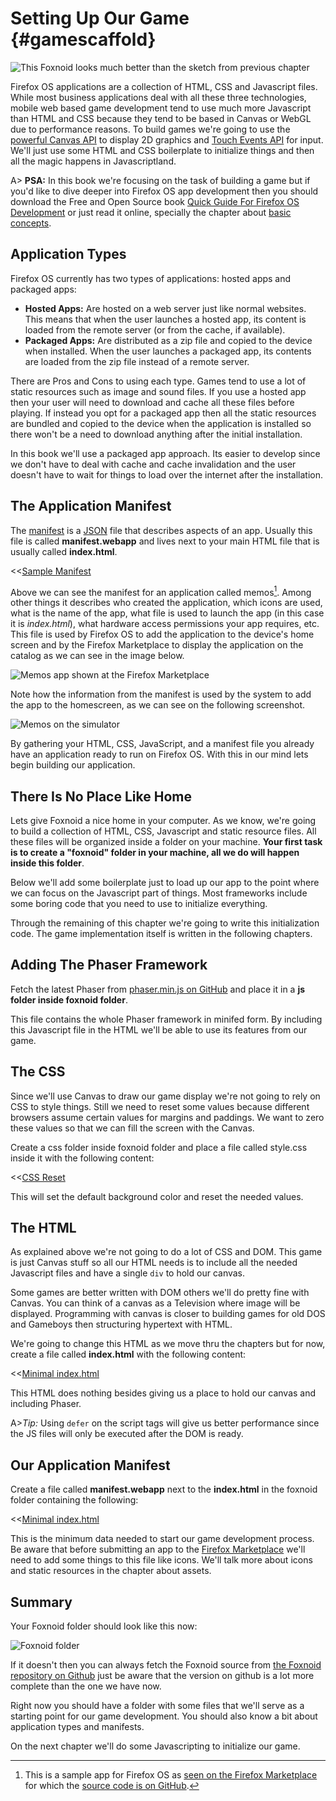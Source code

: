 # Setting Up Our Game {#gamescaffold}

![This Foxnoid looks much better than the sketch from previous chapter](images/originals/foxnoid-placeholders.png)

Firefox OS applications are a collection of HTML, CSS and Javascript files. While most business applications deal with all these three technologies, mobile web based game development tend to use much more Javascript than HTML and CSS because they tend to be based in Canvas or WebGL due to performance reasons. To build games we're going to use the [powerful Canvas API](https://developer.mozilla.org/en-US/docs/Web/HTML/Canvas) to display 2D graphics and [Touch Events API](https://developer.mozilla.org/en-US/docs/Web/Guide/Events/Touch_events) for input. We'll just use some HTML and CSS boilerplate to initialize things and then all the magic happens in Javascriptland.

A> **PSA:** In this book we're focusing on the task of building a game but if you'd like to dive deeper into Firefox OS app development then you should download the Free and Open Source book [Quick Guide For Firefox OS Development](https://leanpub.com/quickguidefirefoxosdevelopment/) or just read it online, specially the chapter about [basic concepts](https://leanpub.com/quickguidefirefoxosdevelopment/read#concepts).

## Application Types

Firefox OS currently has two types of applications: hosted apps and packaged apps:

* **Hosted Apps:** Are hosted on a web server just like normal websites. This means that when the user launches a hosted app, its content is loaded from the remote server (or from the cache, if available).
* **Packaged Apps:** Are distributed as a zip file and copied to the device when installed. When the user launches a packaged app, its contents are loaded from the zip file instead of a remote server.

There are Pros and Cons to using each type. Games tend to use a lot of static resources such as image and sound files. If you use a hosted app then your user will need to download and cache all these files before playing. If instead you opt for a packaged app then all the static resources are bundled and copied to the device when the application is installed so there won't be a need to download anything after the initial installation.

In this book we'll use a packaged app approach. Its easier to develop since we don't have to deal with cache and cache invalidation and the user doesn't have to wait for things to load over the internet after the installation.

## The Application Manifest

The [manifest](https://developer.mozilla.org/docs/Apps/Manifest) is a [JSON](http://json.org) file that describes aspects of an app. Usually this file is called **manifest.webapp** and lives next to your main HTML file that is usually called **index.html**.

<<[Sample Manifest](code/sample_manifest.webapp)

Above we can see the manifest for an application called memos[^memos]. Among other things it describes who created the application, which icons are used, what is the name of the app, what file is used to launch the app (in this case it is *index.html*), what hardware access permissions your app requires, etc. This file is used by Firefox OS to add the application to the device's home screen and by the Firefox Marketplace to display the application on the catalog as we can see in the image below.

[^memos]: This is a sample app for Firefox OS as [seen on the Firefox Marketplace](https://marketplace.firefox.com/app/memos) for which the [source code is on GitHub](https://github.com/soapdog/memos-for-firefoxos).

![Memos app shown at the Firefox Marketplace](images/originals/memos-marketplace.png)

Note how the information from the manifest is used by the system to add the app to the homescreen, as we can see on the following screenshot.

![Memos on the simulator](images/originals/memos-simulator.png)

By gathering your HTML, CSS, JavaScript, and a manifest file you already have an application ready to run on Firefox OS. With this in our mind lets begin building our application.

## There Is No Place Like Home

Lets give Foxnoid a nice home in your computer. As we know, we're going to build a collection of HTML, CSS, Javascript and static resource files. All these files will be organized inside a folder on your machine. **Your first task is to create a "foxnoid" folder in your machine, all we do will happen inside this folder**.

Below we'll add some boilerplate just to load up our app to the point where we can focus on the Javascript part of things. Most frameworks include some boring code that you need to use to initialize everything.

Through the remaining of this chapter we're going to write this initialization code. The game implementation itself is written in the following chapters.

## Adding The Phaser Framework

Fetch the latest Phaser from [phaser.min.js on GitHub](https://github.com/photonstorm/phaser/releases/download/v2.0.5/phaser.min.js) and place it in a **js folder inside foxnoid folder**.

This file contains the whole Phaser framework in minifed form. By including this Javascript file in the HTML we'll be able to use its features from our game.

## The CSS

Since we'll use Canvas to draw our game display we're not going to rely on CSS to style things. Still we need to reset some values because different browsers assume certain values for margins and paddings. We want to zero these values so that we can fill the screen with the Canvas.

Create a css folder inside foxnoid folder and place a file called style.css inside it with the following content:

<<[CSS Reset](code/foxnoid/css/style.css)

This will set the default background color and reset the needed values.

## The HTML

As explained above we're not going to do a lot of CSS and DOM. This game is just Canvas stuff so all our HTML needs is to include all the needed Javascript files and have a single ```div``` to hold our canvas.

Some games are better written with DOM others we'll do pretty fine with Canvas. You can think of a canvas as a Television where image will be displayed. Programming with canvas is closer to building games for old DOS and Gameboys then structuring hypertext with HTML.

We're going to change this HTML as we move thru the chapters but for now, create a file called **index.html** with the following content:

<<[Minimal index.html](code/foxnoid/index.html)

This HTML does nothing besides giving us a place to hold our canvas and including Phaser.

A>*Tip:* Using ```defer``` on the script tags will give us better performance since the JS files will only be executed after the DOM is ready.
 
## Our Application Manifest

Create a file called **manifest.webapp** next to the **index.html** in the foxnoid folder containing the following:

<<[Minimal index.html](code/foxnoid/manifest.webapp)

This is the minimum data needed to start our game development process. Be aware that before submitting an app to the [Firefox Marketplace](http://marketplace.firefox.com) we'll need to add some things to this file like icons. We'll talk more about icons and static resources in the chapter about assets.

## Summary

Your Foxnoid folder should look like this now:

![Foxnoid folder](images/originals/foxnoid-folder-scaffold.png)

If it doesn't then you can always fetch the Foxnoid source from [the Foxnoid repository on Github](https://github.com/firefoxos-gamedev/foxnoid-html5-game) just be aware that the version on github is a lot more complete than the one we have now.

Right now you should have a folder with some files that we'll serve as a starting point for our game development. You should also know a bit about application types and manifests.

On the next chapter we'll do some Javascripting to initialize our game.

